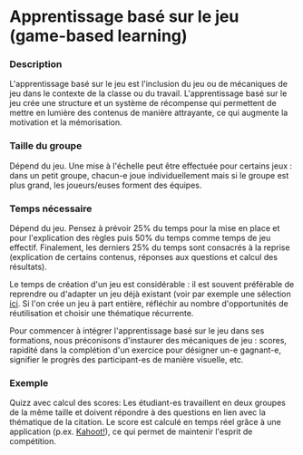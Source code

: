 # Apprentissage basé sur le jeu (game-based learning)

### Description
L'apprentissage basé sur le jeu est l'inclusion du jeu ou de mécaniques de jeu dans le contexte de la classe ou du travail. L'apprentissage basé sur le jeu crée une structure et un système de récompense qui permettent de mettre en lumière des contenus de manière attrayante, ce qui augmente la motivation et la mémorisation. 


### Taille du groupe
Dépend du jeu. Une mise à l'échelle peut être effectuée pour certains jeux : dans un petit groupe, chacun-e joue individuellement mais si le groupe est plus grand, les joueurs/euses forment des équipes. 


### Temps nécessaire
Dépend du jeu. Pensez à prévoir 25% du temps pour la mise en place et pour l'explication des règles puis 50% du temps comme temps de jeu effectif. Finalement, les derniers 25% du temps sont consacrés à la reprise (explication de certains contenus, réponses aux questions et calcul des résultats). 

Le temps de création d'un jeu est considérable : il est souvent préférable de reprendre ou d'adapter un jeu déjà existant (voir par exemple une sélection [ici](https://padlet.com/silvia_sterchi/ikgamification). Si l'on crée un jeu à part entière, réfléchir au nombre d'opportunités de réutilisation et choisir une thématique récurrente. 

Pour commencer à intégrer l'apprentissage basé sur le jeu dans ses formations, nous préconisons d'instaurer des mécaniques de jeu : scores, rapidité dans la complétion d'un exercice pour désigner un-e gagnant-e, signifier le progrès des participant-es de manière visuelle, etc. 

### Exemple
Quizz avec calcul des scores: 
Les étudiant-es travaillent en deux groupes de la même taille et doivent répondre à des questions en lien avec la thématique de la citation. Le score est calculé en temps réel grâce à une application (p.ex. [Kahoot!](https://kahoot.com/fr/)), ce qui permet de maintenir l'esprit de compétition. 

